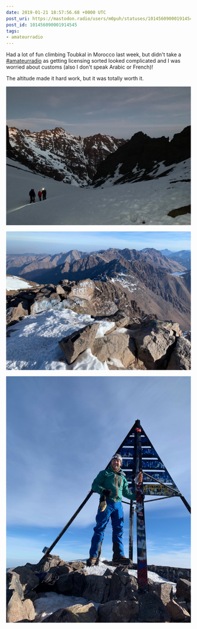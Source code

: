 ```yaml
---
date: 2019-01-21 18:57:56.68 +0000 UTC
post_uri: https://mastodon.radio/users/m0puh/statuses/101456090001914545
post_id: 101456090001914545
tags:
- amateurradio
---
```

Had a lot of fun climbing Toubkal in Morocco last week, but didn't take a [#amateurradio](https://mastodon.radio/tags/amateurradio) as getting licensing sorted looked complicated and I was worried about customs (also I don't speak Arabic or French)!

The altitude made it hard work, but it was totally worth it.


![Several walkers wearing head torches. In the background are mountains and in the foreground there is snow.](21740.jpeg)

![Rocks, snow and mountains. This is the view from the top of Mount Toubkal](21741.jpeg)

![The author standing next to a metal signpost. This is at the top of Mount Toubkal.](21742.jpeg)

